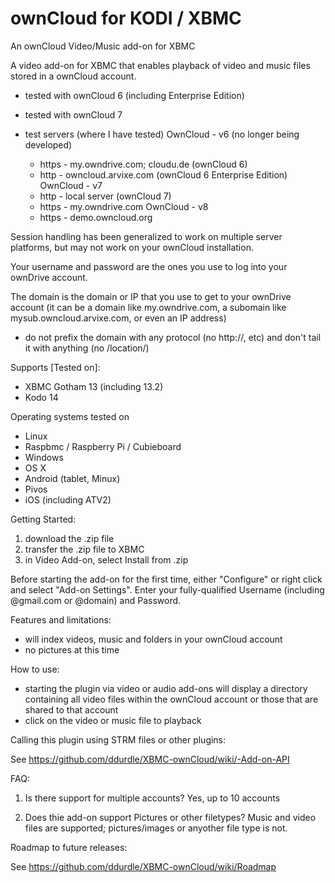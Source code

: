 ownCloud for KODI / XBMC
========================

An ownCloud Video/Music add-on for XBMC

A video add-on for XBMC that enables playback of video and music files stored in a ownCloud account.

- tested with ownCloud 6 (including Enterprise Edition)
- tested with ownCloud 7

- test servers (where I have tested)
OwnCloud - v6 (no longer being developed)
	- https - my.owndrive.com; cloudu.de (ownCloud 6)
	- http - owncloud.arvixe.com (ownCloud 6 Enterprise Edition)
OwnCloud - v7
	- http - local server (ownCloud 7)
	- https - my.owndrive.com
OwnCloud - v8
	- https - demo.owncloud.org

Session handling has been generalized to work on multiple server platforms, but may not work on your ownCloud installation.

Your username and password are the ones you use to log into your ownDrive account.

The domain is the domain or IP that you use to get to your ownDrive account (it can be a domain like my.owndrive.com, a subomain like mysub.owncloud.arvixe.com, or even an IP address)
- do not prefix the domain with any protocol (no http://, etc) and don't tail it with anything (no /location/)

Supports [Tested on]:
- XBMC Gotham 13 (including 13.2)
- Kodo 14

Operating systems tested on
- Linux
- Raspbmc / Raspberry Pi / Cubieboard
- Windows
- OS X
- Android (tablet, Minux)
- Pivos
- iOS (including ATV2)

Getting Started:
1) download the .zip file
2) transfer the .zip file to XBMC
3) in Video Add-on, select Install from .zip

Before starting the add-on for the first time, either "Configure" or right click and select "Add-on Settings".  Enter your fully-qualified Username (including @gmail.com or @domain) and Password.

Features and limitations:
- will index videos, music and folders in your ownCloud account
- no pictures at this time

How to use:
- starting the plugin via video or audio add-ons will display a directory containing all video files within the ownCloud account or those that are shared to that account
- click on the video or music file to playback

Calling this plugin using STRM files or other plugins:

See https://github.com/ddurdle/XBMC-ownCloud/wiki/-Add-on-API


FAQ:

1) Is there support for multiple accounts?
Yes, up to 10 accounts

2) Does thie add-on support Pictures or other filetypes?
Music and video files are supported; pictures/images or anyother file type is not.


Roadmap to future releases:

See https://github.com/ddurdle/XBMC-ownCloud/wiki/Roadmap

